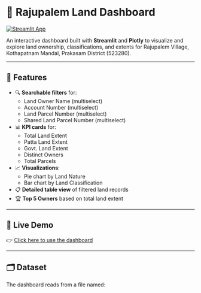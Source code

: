 # 🌾 Rajupalem Land Dashboard

[![Streamlit App](https://img.shields.io/badge/Live-Dashboard-green?logo=streamlit)](https://rajupalem-farm-portfolio.streamlit.app/)

An interactive dashboard built with **Streamlit** and **Plotly** to visualize and explore land ownership, classifications, and extents for Rajupalem Village, Kothapatnam Mandal, Prakasam District (523280).

---

## 📌 Features

- 🔍 **Searchable filters** for:
  - Land Owner Name (multiselect)
  - Account Number (multiselect)
  - Land Parcel Number (multiselect)
  - Shared Land Parcel Number (multiselect)
- 📊 **KPI cards** for:
  - Total Land Extent
  - Patta Land Extent
  - Govt. Land Extent
  - Distinct Owners
  - Total Parcels
- 📈 **Visualizations**:
  - Pie chart by Land Nature
  - Bar chart by Land Classification
- 📋 **Detailed table view** of filtered land records
- 🏆 **Top 5 Owners** based on total land extent

---

## 🚀 Live Demo

👉 [Click here to use the dashboard](https://rajupalem-farm-portfolio.streamlit.app/)

---

## 🗂️ Dataset

The dashboard reads from a file named:


